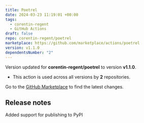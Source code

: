 ```yaml
---
title: Poetrel
date: 2024-03-23 11:19:01 +00:00
tags:
  - corentin-regent
  - GitHub Actions
draft: false
repo: corentin-regent/poetrel
marketplace: https://github.com/marketplace/actions/poetrel
version: v1.1.0
dependentsNumber: "2"
---
```



Version updated for **corentin-regent/poetrel** to version **v1.1.0**.
- This action is used across all versions by **2** repositories.

Go to the [GitHub Marketplace](https://github.com/marketplace/actions/poetrel) to find the latest changes.

## Release notes

Added support for publishing to PyPI
